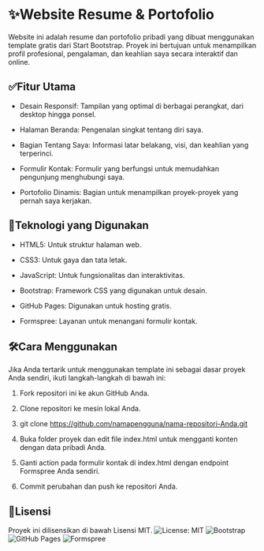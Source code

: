   
# ✨Website Resume & Portofolio 
Website ini adalah resume dan portofolio pribadi yang dibuat menggunakan template gratis dari Start Bootstrap. Proyek ini bertujuan untuk menampilkan profil profesional, pengalaman, dan keahlian saya secara interaktif dan online.

## ✅Fitur Utama

* Desain Responsif: Tampilan yang optimal di berbagai perangkat, dari desktop hingga ponsel.

* Halaman Beranda: Pengenalan singkat tentang diri saya.

* Bagian Tentang Saya: Informasi latar belakang, visi, dan keahlian yang terperinci.

* Formulir Kontak: Formulir yang berfungsi untuk memudahkan pengunjung menghubungi saya.

* Portofolio Dinamis: Bagian untuk menampilkan proyek-proyek yang pernah saya kerjakan.

## 🚀Teknologi yang Digunakan

* HTML5: Untuk struktur halaman web.

* CSS3: Untuk gaya dan tata letak.

* JavaScript: Untuk fungsionalitas dan interaktivitas.

* Bootstrap: Framework CSS yang digunakan untuk desain.

* GitHub Pages: Digunakan untuk hosting gratis.

* Formspree: Layanan untuk menangani formulir kontak.

## 🛠️Cara Menggunakan

Jika Anda tertarik untuk menggunakan template ini sebagai dasar proyek Anda sendiri, ikuti langkah-langkah di bawah ini:

1. Fork repositori ini ke akun GitHub Anda.

2. Clone repositori ke mesin lokal Anda.
3. git clone https://github.com/namapengguna/nama-repositori-Anda.git

4. Buka folder proyek dan edit file index.html untuk mengganti konten dengan data pribadi Anda.

5. Ganti action pada formulir kontak di index.html dengan endpoint Formspree Anda sendiri.

6. Commit perubahan dan push ke repositori Anda.

## 📄Lisensi

Proyek ini dilisensikan di bawah Lisensi MIT.
![License: MIT](https://img.shields.io/badge/License-MIT-yellow.svg)
![Bootstrap](https://img.shields.io/badge/Built%20with-Bootstrap-563D7C.svg?style=flat&logo=bootstrap)
![GitHub Pages](https://img.shields.io/badge/hosted%20on-GitHub%20Pages-blue.svg?logo=github&style=flat)
![Formspree](https://img.shields.io/badge/form-Formspree-2D3866.svg?style=flat&logo=formspree)
